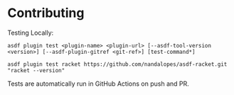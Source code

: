 # Contributing

Testing Locally:

```shell
asdf plugin test <plugin-name> <plugin-url> [--asdf-tool-version <version>] [--asdf-plugin-gitref <git-ref>] [test-command*]

asdf plugin test racket https://github.com/nandalopes/asdf-racket.git "racket --version"
```

Tests are automatically run in GitHub Actions on push and PR.
